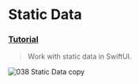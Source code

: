 # Static Data
 ### [Tutorial](https://designcode.io/swiftui-handbook-static-data)
> Work with static data in SwiftUI.

![038  Static Data  copy](https://github.com/mrgsdev/mrgsdev/assets/157994617/a0a63619-2ab4-4326-b349-ae8728ded98c)
 